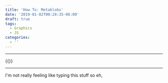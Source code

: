 ```yaml
---
title: 'How To: Metablobs'
date: '2019-01-02T00:28:35-06:00'
draft: true
tags:
  - Graphics
  - JS
categories:
  - ''
---
```


---------
{{<canvas canvasId="blobCanvas" canvasWidth="200" canvasHeight="200" src="js/metablobs.js">}}

---------

I'm not really feeling like typing this stuff so eh,
